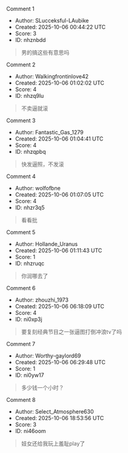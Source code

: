 Comment 1

- Author: SLucceksful-LAubike
- Created: 2025-10-06 00:44:22 UTC
- Score: 3
- ID: nhznbdd

> 男的搞这些有意思吗

Comment 2

- Author: Walkingfrontinlove42
- Created: 2025-10-06 01:02:02 UTC
- Score: 4
- ID: nhzq9lu

> 不卖逼就滚

Comment 3

- Author: Fantastic_Gas_1279
- Created: 2025-10-06 01:04:41 UTC
- Score: 4
- ID: nhzqpbq

> 快发逼照，不发滚

Comment 4

- Author: wolfofbne
- Created: 2025-10-06 01:07:05 UTC
- Score: 4
- ID: nhzr3q5

> 看看批

Comment 5

- Author: Hollande_Uranus
- Created: 2025-10-06 01:11:43 UTC
- Score: 1
- ID: nhzruqc

> 你润哪去了

Comment 6

- Author: zhouzhi_1973
- Created: 2025-10-06 06:18:09 UTC
- Score: 4
- ID: ni0xp3j

> 要复刻经典节目之一张逼图打倒冲浪tv了吗

Comment 7

- Author: Worthy-gaylord69
- Created: 2025-10-06 06:29:48 UTC
- Score: 1
- ID: ni0yw17

> 多少钱一个小时？

Comment 8

- Author: Select_Atmosphere630
- Created: 2025-10-06 18:53:56 UTC
- Score: 3
- ID: ni46oom

> 妓女还给我玩上羞耻play了
